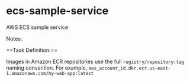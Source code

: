 # ecs-sample-service
AWS ECS sample service

Notes:

==Task Definition:==

Images in Amazon ECR repositories use the full `registry/repository:tag` naming convention. For example, `aws_account_id.dkr.ecr.us-east-1.amazonaws.com/my-web-app:latest`

